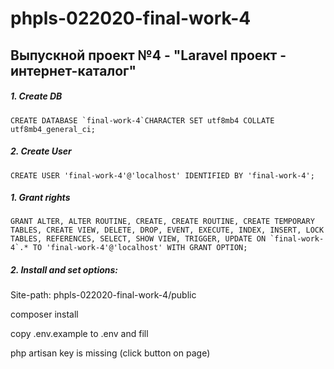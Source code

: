 # phpls-022020-final-work-4

## Выпускной проект №4 - "Laravel проект - интернет-каталог"

##### 1. Create DB

```
CREATE DATABASE `final-work-4`CHARACTER SET utf8mb4 COLLATE utf8mb4_general_ci; 
```

##### 2. Create User
```
CREATE USER 'final-work-4'@'localhost' IDENTIFIED BY 'final-work-4'; 
```

##### 1. Grant rights
```
GRANT ALTER, ALTER ROUTINE, CREATE, CREATE ROUTINE, CREATE TEMPORARY TABLES, CREATE VIEW, DELETE, DROP, EVENT, EXECUTE, INDEX, INSERT, LOCK TABLES, REFERENCES, SELECT, SHOW VIEW, TRIGGER, UPDATE ON `final-work-4`.* TO 'final-work-4'@'localhost' WITH GRANT OPTION; 
```

##### 2. Install and set options:
Site-path: phpls-022020-final-work-4/public

composer install

copy .env.example to .env and fill

php artisan key is missing (click button on page)


